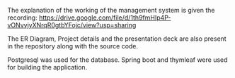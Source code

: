 The explanation of the working of the management system is given the recording: https://drive.google.com/file/d/1th9fmHIp4P-vONvvjyXNrqR0gtbYFojc/view?usp=sharing

The ER Diagram, Project details and the presentation deck are also present in the repository along with the source code.

Postgresql was used for the database. 
Spring boot and thymleaf were used for building the application.

